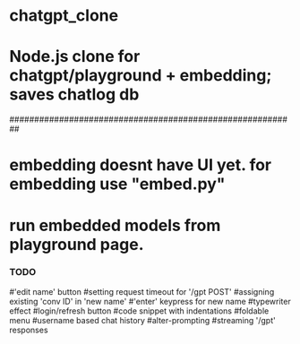 # chatgpt_clone
# Node.js clone for chatgpt/playground + embedding; saves chatlog db

##########################################################
# embedding doesnt have UI yet. for embedding use "embed.py"
# run embedded models from playground page.

### TODO
#'edit name' button
#setting request timeout for '/gpt POST'
#assigning existing 'conv ID' in 'new name'
#'enter' keypress for new name
#typewriter effect
#login/refresh button
#code snippet with indentations
#foldable menu
#username based chat history
#alter-prompting
#streaming '/gpt' responses


